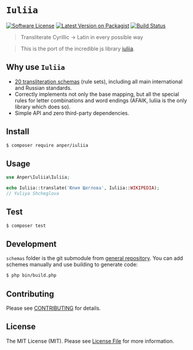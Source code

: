 # `Iuliia`

[![Software License][ico-license]](LICENSE.md)
[![Latest Version on Packagist][ico-version]][link-packagist]
[![Build Status][ico-ga]][link-ga]


> Transliterate Cyrillic → Latin in every possible way

> This is the port of the incredible js library [iuliia](https://github.com/nalgeon/iuliia-js).

## Why use `Iuliia`
- [20 transliteration schemas](https://github.com/nalgeon/iuliia) (rule sets), including all main international and Russian standards.
- Correctly implements not only the base mapping, but all the special rules for letter combinations and word endings (AFAIK, Iuliia is the only library which does so).
- Simple API and zero third-party dependencies.

## Install

``` bash
$ composer require anper/iuliia
```

## Usage

``` php
use Anper\Iuliia\Iuliia;

echo Iuliia::translate('Юлия Щеглова', Iuliia::WIKIPEDIA);
// Yuliya Shcheglova
```

## Test

``` bash
$ composer test
```

## Development

`schemas` folder is the git submodule from [general repository](https://github.com/nalgeon/iuliia). You can add schemes manually and use building to generate code:

``` bash
$ php bin/build.php
```


## Contributing

Please see [CONTRIBUTING](CONTRIBUTING.md) for details.

## License

The MIT License (MIT). Please see [License File](LICENSE.md) for more information.

[ico-version]: https://img.shields.io/packagist/v/anper/iuliia-php.svg
[ico-license]: https://img.shields.io/badge/license-MIT-brightgreen.svg
[ico-ga]: https://github.com/perevoshchikov/iuliia-php/workflows/Tests/badge.svg

[link-packagist]: https://packagist.org/packages/anper/iuliia
[link-ga]: https://github.com/perevoshchikov/iuliia-php/actions

